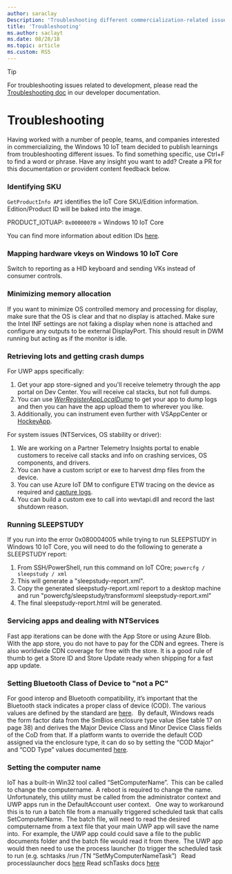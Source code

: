 ```yaml
---
author: saraclay
Description: 'Troubleshooting different commercialization-related issues.'
title: 'Troubleshooting'
ms.author: saclayt
ms.date: 08/28/18
ms.topic: article
ms.custom: RS5
---
```

> [!TIP]
> For troubleshooting issues related to development, please read the [Troubleshooting doc](https://docs.microsoft.com/en-us/windows-hardware/manufacture/iot/troubleshooting) in our developer documentation.

# Troubleshooting
Having worked with a number of people, teams, and companies interested in commercializing, the Windows 10 IoT team decided to publish learnings from troubleshooting different issues. To find something specific, use Ctrl+F to find a word or phrase. Have any insight you want to add? Create a PR for this documentation or provident content feedback below.


### Identifying SKU
```GetProductInfo API``` identifies the IoT Core SKU/Edition information.
Edition/Product ID will be baked into the image.

PRODUCT_IOTUAP:
```0x0000007B``` = Windows 10 IoT Core

You can find more information about edition IDs [here](   https://msdn.microsoft.com/en-us/library/windows/desktop/ms724358%28v=vs.85%29.aspx). 

### Mapping hardware vkeys on Windows 10 IoT Core

Switch to reporting as a HID keyboard and sending VKs instead of consumer controls. 

### Minimizing memory allocation
If you want to minimize OS controlled memory and processing for display, make sure that the OS is clear and that no display is attached. Make sure the Intel INF settings are not faking a display when none is attached and configure any outputs to be external DisplayPort. This should result in DWM running but acting as if the monitor is idle. 

### Retrieving lots and getting crash dumps

For UWP apps specifically:
1. Get your app store-signed and you'll receive telemetry through the app portal on Dev Center. You will receive cal stacks, but not full dumps.
2. You can use [_WerRegisterAppLocalDump_](https://docs.microsoft.com/en-us/windows/desktop/api/werapi/nf-werapi-werregisterapplocaldump) to get your app to dump logs and then you can have the app upload them to wherever you like.
3. Additionally, you can instrument even further with VSAppCenter or [HockeyApp](https://hockeyapp.net/#s).

For system issues (NTServices, OS stability or driver):
1. We are working on a Partner Telemetry Insights portal to enable customers to receive call stacks and info on crashing services, OS components, and drivers.
2. You can have a custom script or exe to harvest dmp files from the device.
3. You can use Azure IoT DM to configure ETW tracing on the device as required and [capture logs](https://github.com/ms-iot/iot-core-azure-dm-client/blob/master/docs/diagnostic-logs-management.md).
4. You can build a custom exe to call into wevtapi.dll and record the last shutdown reason.

### Running SLEEPSTUDY

If you run into the error 0x080004005 while trying to run SLEEPSTUDY in Windows 10 IoT Core, you will need to do the following to generate a SLEEPSTUDY report:
1. From SSH/PowerShell, run this command on IoT COre; ```powercfg / sleepstudy / xml```
2. This will generate a "sleepstudy-report.xml".
3. Copy the generated sleepstudy-report.xml report to a desktop machine and run "powercfg/sleepstudy/transformxml sleepstudy-report.xml"
4. The final sleepstudy-report.html will be generated.

### Servicing apps and dealing with NTServices

Fast app iterations can be done with the App Store or using Azure Blob. With the app store, you do not have to pay for the CDN and egrees. There is also worldwide CDN coverage for free with the store. It is a good rule of thumb to get a Store ID and Store Update ready when shipping for a fast app update.

### Setting Bluetooth Class of Device to "not a PC"

For good interop and Bluetooth compatibility, it’s important that the Bluetooth stack indicates a proper class of device (COD). The various values are defined by the standard are [here](https://www.bluetooth.com/specifications/assigned-numbers/baseband).
  
By default, Windows reads the form factor data from the SmBios enclosure type value (See table 17 on page 38) and derives the Major Device Class and Minor Device Class fields of the CoD from that. If a platform wants to override the default COD assigned via the enclosure type, it can do so by setting the “COD Major” and “COD Type” values documented [here](https://msdn.microsoft.com/en-us/library/windows/hardware/ff536602(v=vs.85).aspx). 


### Setting the computer name

IoT has a built-in Win32 tool called “SetComputerName”.  This can be called to change the computername.  A reboot is required to change the name.  Unfortunately, this utility must be called from the administrator context and UWP apps run in the DefaultAccount user context. 
  
One way to workaround this is to run a batch file from a manually triggered scheduled task that calls SetComputerName.  The batch file, will need to read the desired computername from a text file that your main UWP app will save the name into.  For example, the UWP app could could save a file to the public documents folder and the batch file would read it from there.  The UWP app would then need to use the process launcher (to trigger the scheduled task to run (e.g. schtasks /run /TN “SetMyComputerNameTask”) 
  
Read processlauncher docs [here](https://docs.microsoft.com/en-us/uwp/api/windows.system.processlauncher)
Read schTasks docs [here](https://msdn.microsoft.com/en-us/library/windows/desktop/bb736357(v=vs.85).aspx)

